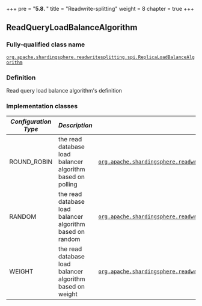 +++
pre = "<b>5.8. </b>"
title = "Readwrite-splitting"
weight = 8
chapter = true
+++

## ReadQueryLoadBalanceAlgorithm

### Fully-qualified class name

[`org.apache.shardingsphere.readwritesplitting.spi.ReplicaLoadBalanceAlgorithm`](https://github.com/apache/shardingsphere/blob/master/features/readwrite-splitting/api/src/main/java/org/apache/shardingsphere/readwritesplitting/spi/ReadQueryLoadBalanceAlgorithm.java)

### Definition

Read query load balance algorithm's definition

### Implementation classes

| *Configuration Type*      | *Description*                                                                                                                                                                                                        | *Fully-qualified class name* |
| ------------------------- | -------------------------------------------------------------------------------------------------------------------------------------------------------------------------------------------------------------------- | ---------------------------- |
| ROUND_ROBIN               | the read database load balancer algorithm based on polling                                                                                                                                                           | [`org.apache.shardingsphere.readwritesplitting.algorithm.loadbalance.RoundRobinReplicaLoadBalanceAlgorithm`](https://github.com/apache/shardingsphere/blob/master/features/readwrite-splitting/core/src/main/java/org/apache/shardingsphere/readwritesplitting/algorithm/loadbalance/RoundRobinReadQueryLoadBalanceAlgorithm.java) |
| RANDOM                    | the read database load balancer algorithm based on random                                                                                                                                                            | [`org.apache.shardingsphere.readwritesplitting.algorithm.loadbalance.RandomReplicaLoadBalanceAlgorithm`](https://github.com/apache/shardingsphere/blob/master/features/readwrite-splitting/core/src/main/java/org/apache/shardingsphere/readwritesplitting/algorithm/loadbalance/RandomReadQueryLoadBalanceAlgorithm.java) |
| WEIGHT                    | the read database load balancer algorithm based on weight                                                                                                                                                            | [`org.apache.shardingsphere.readwritesplitting.algorithm.loadbalance.WeightReplicaLoadBalanceAlgorithm`](https://github.com/apache/shardingsphere/blob/master/features/readwrite-splitting/core/src/main/java/org/apache/shardingsphere/readwritesplitting/algorithm/loadbalance/WeightReadQueryLoadBalanceAlgorithm.java) |
